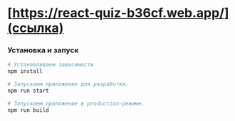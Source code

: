# [https://react-quiz-b36cf.web.app/](ссылка)

### Установка и запуск

```bash
# Устанавливаем зависимости
npm install

# Запускаем приложение для разработки.
npm run start

# Запускаем приложение в production-режиме.
npm run build
```
